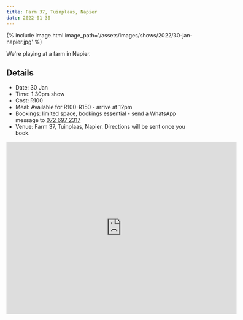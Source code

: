 ```yaml
---
title: Farm 37, Tuinplaas, Napier
date: 2022-01-30
---
```


{% include image.html image_path='/assets/images/shows/2022/30-jan-napier.jpg' %}

We're playing at a farm in Napier.

## Details

- Date: 30 Jan
- Time: 1.30pm show
- Cost: R100
- Meal: Available for R100-R150 - arrive at 12pm
- Bookings: limited space, bookings essential - send a WhatsApp message to [072 697 2317](tel:+726972317)
- Venue: Farm 37, Tuinplaas, Napier. Directions will be sent once you book.

<iframe src="https://www.google.com/maps/embed?pb=!1m18!1m12!1m3!1d26313.21339281895!2d19.870747308642418!3d-34.47367637247165!2m3!1f0!2f0!3f0!3m2!1i1024!2i768!4f13.1!3m3!1m2!1s0x1dd1ec51fdd5f407%3A0x629b7149efcf82b!2sNapier%2C%207270!5e0!3m2!1sen!2sza!4v1642414726862!5m2!1sen!2sza" width="600" height="450" style="border:0;" allowfullscreen="" loading="lazy"></iframe>
